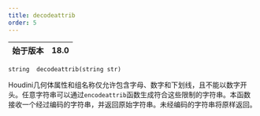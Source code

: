 ```yaml
---
title: decodeattrib
order: 5
---
```


| 始于版本 | 18.0 |
| --- | --- |

`string  decodeattrib(string str)`

Houdini几何体属性和组名称仅允许包含字母、数字和下划线，且不能以数字开头。任意字符串可以通过`encodeattrib`函数生成符合这些限制的字符串。本函数接收一个经过编码的字符串，并返回原始字符串。未经编码的字符串将原样返回。
